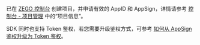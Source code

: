 已在 [ZEGO 控制台](https://console.zego.im) 创建项目，并申请有效的 AppID 和 AppSign，详情请参考 [控制台 - 项目管理](#12107) 中的“项目信息”。

<div class="mk-warning">

SDK 同时也支持 Token 鉴权，若您需要升级鉴权方式，可参考 [如何从 AppSign 鉴权升级为 Token 鉴权](http://doc-zh.zego.im/faq/token_upgrade?product=ExpressVideo)。
</div>








